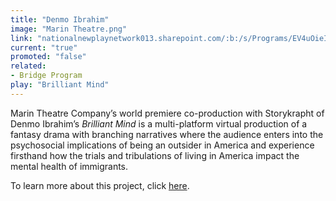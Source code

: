 ```yaml
---
title: "Denmo Ibrahim"
image: "Marin Theatre.png"
link: "nationalnewplaynetwork013.sharepoint.com/:b:/s/Programs/EV4uOieI0FtDg7DIezAyn_sB3nTPpVt9aCWUa1N9d0UGvg?e=Vk5IUs"
current: "true"
promoted: "false"
related:
- Bridge Program
play: "Brilliant Mind"
---
```

Marin Theatre Company’s world premiere co-production with Storykrapht of Denmo Ibrahim’s *Brilliant Mind* is a multi-platform virtual production of a fantasy drama with branching narratives where the audience enters into the psychosocial implications of being an outsider in America and experience firsthand how the trials and tribulations of living in America impact the mental health of immigrants. 

To learn more about this project, click [here](https://nationalnewplaynetwork013.sharepoint.com/:b:/s/Programs/EV4uOieI0FtDg7DIezAyn_sB3nTPpVt9aCWUa1N9d0UGvg?e=Vk5IUs).
